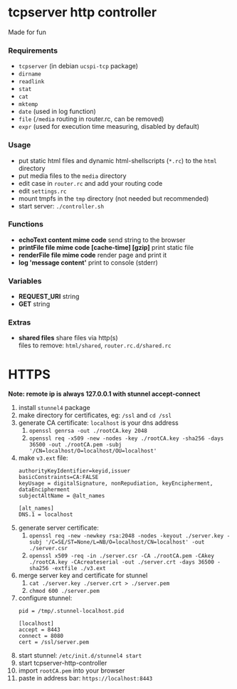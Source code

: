 # tcpserver http controller
Made for fun

### Requirements
* `tcpserver` (in debian `ucspi-tcp` package)
* `dirname`
* `readlink`
* `stat`
* `cat`
* `mktemp`
* `date` (used in log function)
* `file` (`/media` routing in router.rc, can be removed)
* `expr` (used for execution time measuring, disabled by default)

### Usage
* put static html files and dynamic html-shellscripts (`*.rc`) to the `html` directory
* put media files to the `media` directory
* edit case in `router.rc` and add your routing code
* edit `settings.rc`
* mount tmpfs in the `tmp` directory (not needed but recommended)
* start server: `./controller.sh`

### Functions
* **echoText content mime code** send string to the browser
* **printFile file mime code [cache-time] [gzip]** print static file
* **renderFile file mime code** render page and print it
* **log 'message content'** print to console (stderr)

### Variables
* **REQUEST_URI** string
* **GET** string

### Extras
* **shared files** share files via http(s)  
	files to remove: `html/shared`, `router.rc.d/shared.rc`

# HTTPS
**Note: remote ip is always 127.0.0.1 with stunnel accept-connect**
1) install `stunnel4` package
2) make directory for certificates, eg: `/ssl` and `cd /ssl`
3) generate CA certificate: `localhost` is your dns address  
	1) `openssl genrsa -out ./rootCA.key 2048`  
	2) `openssl req -x509 -new -nodes -key ./rootCA.key -sha256 -days 36500 -out ./rootCA.pem -subj '/CN=localhost/O=localhost/OU=localhost'`
4) make `v3.ext` file:  
	```
	authorityKeyIdentifier=keyid,issuer
	basicConstraints=CA:FALSE
	keyUsage = digitalSignature, nonRepudiation, keyEncipherment, dataEncipherment
	subjectAltName = @alt_names

	[alt_names]
	DNS.1 = localhost
	```
5) generate server certificate:  
	1) `openssl req -new -newkey rsa:2048 -nodes -keyout ./server.key -subj '/C=SE/ST=None/L=NB/O=localhost/CN=localhost' -out ./server.csr`  
	2) `openssl x509 -req -in ./server.csr -CA ./rootCA.pem -CAkey ./rootCA.key -CAcreateserial -out ./server.crt -days 36500 -sha256 -extfile ./v3.ext`
6) merge server key and certificate for stunnel  
	1) `cat ./server.key ./server.crt > ./server.pem`  
	2) `chmod 600 ./server.pem`
7) configure stunnel:  
	```
	pid = /tmp/.stunnel-localhost.pid

	[localhost]
	accept = 8443
	connect = 8080
	cert = /ssl/server.pem
	```
8) start stunnel: `/etc/init.d/stunnel4 start`
9) start tcpserver-http-controller
10) import `rootCA.pem` into your browser
11) paste in address bar: `https://localhost:8443`
